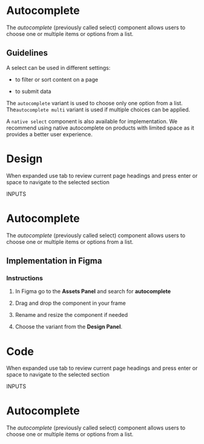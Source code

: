 # Autocomplete

The _autocomplete_ (previously called select) component allows users to choose one or multiple items or options from a list.

## Guidelines

A select can be used in different settings:

-   to filter or sort content on a page
    
-   to submit data
    

The `autocomplete` variant is used to choose only one option from a list. The`autocomplete multi` variant is used if multiple choices can be applied.

A `native select` component is also available for implementation. We recommend using native autocomplete on products with limited space as it provides a better user experience.



# Design

When expanded use tab to review current page headings and press enter or space to navigate to the selected section

INPUTS

# Autocomplete

The _autocomplete_ (previously called select) component allows users to choose one or multiple items or options from a list.

## Implementation in Figma

### Instructions

1.  In Figma go to the **Assets Panel** and search for **autocomplete**
    
2.  Drag and drop the component in your frame
    
3.  Rename and resize the component if needed
    
4.  Choose the variant from the **Design Panel**.



# Code

When expanded use tab to review current page headings and press enter or space to navigate to the selected section

INPUTS

# Autocomplete

The _autocomplete_ (previously called select) component allows users to choose one or multiple items or options from a list.